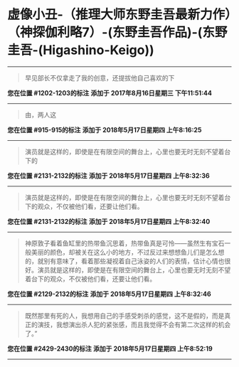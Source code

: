 # 虚像小丑-（推理大师东野圭吾最新力作）（神探伽利略7）-(东野圭吾作品)-(东野圭吾-(Higashino-Keigo))

---

> 早见部长不仅拿走了我的创意，还提拔他自己喜欢的下

**您在位置 #1202-1203的标注** **添加于 2017年8月16日星期三 下午11:51:44**

---

> 由，两人这

**您在位置 #915-915的标注** **添加于 2018年5月17日星期四 上午8:16:25**

---

> 演员就是这样的，即使是在有限空间的舞台上，心里也要无时无刻不望着台下的

**您在位置 #2131-2132的标注** **添加于 2018年5月17日星期四 上午8:32:36**

---

> 演员就是这样的，即使是在有限空间的舞台上，心里也要无时无刻不望着台下的观众，不仅被他们看，还要让他们看。

**您在位置 #2131-2132的标注** **添加于 2018年5月17日星期四 上午8:32:40**

---

> 神原敦子看着鱼缸里的热带鱼沉思着，热带鱼真是可怜——虽然生有宝石一般美丽的颜色，却被关在这么小的地方，不过反过来想想鱼儿们是怎么想的，就别有意味了，看着那些凝视着自己泳姿的人们的表情，估计心情也很好。演员就是这样的，即使是在有限空间的舞台上，心里也要无时无刻不望着台下的观众，不仅被他们看，还要让他们看。

**您在位置 #2129-2132的标注** **添加于 2018年5月17日星期四 上午8:32:46**

---

> 既然那里有死的人，我想用自己的手感受刺杀的感觉，这不是假的，而是真正的演技，我想演出杀人犯的紧张感，而且我觉得不会有第二次这样的机会了。”

**您在位置 #2429-2430的标注** **添加于 2018年5月17日星期四 上午8:52:19**

---


